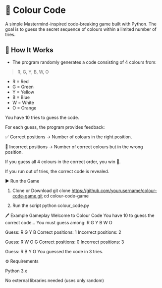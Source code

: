 # 🎨 Colour Code
A simple Mastermind-inspired code-breaking game built with Python. The goal is to guess the secret sequence of colours within a limited number of tries.

## 📌 How It Works
- The program randomly generates a code consisting of 4 colours from:
> R, G, Y, B, W, O
- R = Red
- G = Green
- Y = Yellow
- B = Blue
- W = White
- O = Orange

You have 10 tries to guess the code.

For each guess, the program provides feedback:

✅ Correct positions → Number of colours in the right position.

🎯 Incorrect positions → Number of correct colours but in the wrong position.

If you guess all 4 colours in the correct order, you win 🎉.

If you run out of tries, the correct code is revealed.

▶️ Run the Game
1. Clone or Download
git clone https://github.com/yourusername/colour-code-game.git
cd colour-code-game

2. Run the script
python colour_code.py

🖊️ Example Gameplay
Welcome to Colour Code
You have 10 to guess the correct code...
You must guess among: R G Y B W O

Guess: R G Y B
Correct positions: 1
Incorrect positions: 2

Guess: R W O G
Correct positions: 0
Incorrect positions: 3

Guess: R B Y O
You guessed the code in 3 tries.

⚙️ Requirements

Python 3.x


No external libraries needed (uses only random)

